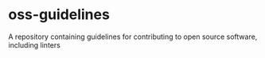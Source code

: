 # oss-guidelines

A repository containing guidelines for contributing to open source software, including linters
